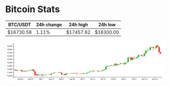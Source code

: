 # Bitcoin Stats

BTC/USDT|24h change|24h high|24h low|
|---|---|---|---|
|$16730.58|1.11%|$17457.62|$16300.00|

<img src="./chart.svg">
